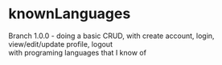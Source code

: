 # knownLanguages

Branch 1.0.0 - doing a basic CRUD, with create account, login, view/edit/update profile, logout\
with programing languages that I know of
